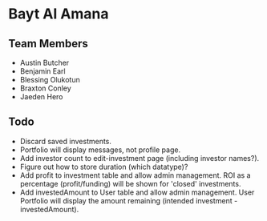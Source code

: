 <h1>Bayt Al Amana</h1>
<h2>Team Members</h2>
<ul>
<li>Austin Butcher</li>
<li>Benjamin Earl</li>
<li>Blessing Olukotun</li>
<li>Braxton Conley</li>
<li>Jaeden Hero</li>
</ul>
<h2>Todo</h2>
<ul>
<li>Discard saved investments.</li>
<li>Portfolio will display messages, not profile page.</li>
<li>Add investor count to edit-investment page (including investor names?).</li>
<li>Figure out how to store duration (which datatype)?</li>
<li>Add profit to investment table and allow admin management. ROI as a percentage (profit/funding) will be shown for 'closed' investments.</li>
<li>Add investedAmount to User table and allow admin management. User Portfolio will display the amount remaining (intended investment - investedAmount).</li>
</ul>
